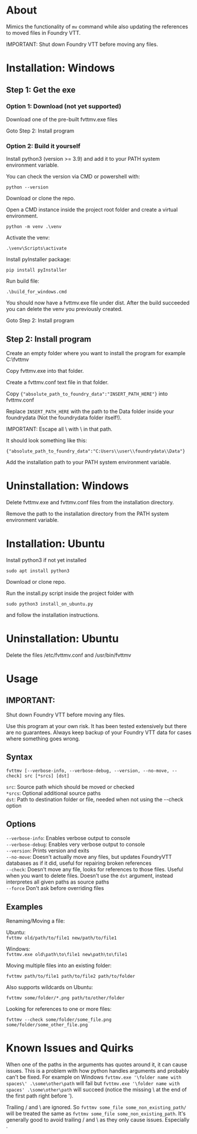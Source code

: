 About
=====

Mimics the functionality of `mv` command while also updating the references to moved files in Foundry VTT.

IMPORTANT: Shut down Foundry VTT before moving any files.

Installation: Windows
=====================

Step 1: Get the exe
-------------------

### Option 1: Download (not yet supported)

Download one of the pre-built fvttmv.exe files

Goto Step 2: Install program

### Option 2: Build it yourself

Install python3 (version >= 3.9) and add it to your PATH system environment variable.

You can check the version via CMD or powershell with:

`python --version`

Download or clone the repo.

Open a CMD instance inside the project root folder and create a virtual environment.

`python -m venv .\venv`

Activate the venv:

`.\venv\Scripts\activate`

Install pyInstaller package:

`pip install pyInstaller`

Run build file:

`.\build_for_windows.cmd`

You should now have a fvttmv.exe file under dist. After the build succeeded you can delete the venv you previously
created.

Goto Step 2: Install program

Step 2: Install program
-----------------------

Create an empty folder where you want to install the program for example C:\fvttmv

Copy fvttmv.exe into that folder.

Create a fvttmv.conf text file in that folder.

Copy `{"absolute_path_to_foundry_data":"INSERT_PATH_HERE"}` into fvttmv.conf

Replace `INSERT_PATH_HERE` with the path to the Data folder inside your foundrydata
(Not the foundrydata folder itself!).

IMPORTANT: Escape all \ with \\ in that path.

It should look something like this:

`{"absolute_path_to_foundry_data":"C:Users\\user\\foundrydata\\Data"}`

Add the installation path to your PATH system environment variable.

Uninstallation: Windows
=======================

Delete fvttmv.exe and fvttmv.conf files from the installation directory.

Remove the path to the installation directory from the PATH system environment variable.

Installation: Ubuntu
====================


Install python3 if not yet installed

`sudo apt install python3`

Download or clone repo.

Run the install.py script inside the project folder with

`sudo python3 install_on_ubuntu.py`

and follow the installation instructions.

Uninstallation: Ubuntu
======================

Delete the files /etc/fvttmv.conf and /usr/bin/fvttmv

Usage
=====

IMPORTANT:
---------
Shut down Foundry VTT before moving any files.

Use this program at your own risk. It has been tested extensively but there are no guarantees. Always keep backup of
your Foundry VTT data for cases where something goes wrong.

Syntax
------

`fvttmv [--verbose-info, --verbose-debug, --version, --no-move, --check] src [*srcs] [dst]`

`src`: Source path which should be moved or checked\
`*srcs`: Optional additional source paths\
`dst`: Path to destination folder or file, needed when not using the --check option

Options
-------

`--verbose-info`: Enables verbose output to console\
`--verbose-debug`: Enables very verbose output to console\
`--version`: Prints version and exits\
`--no-move`: Doesn't actually move any files, but updates FoundryVTT databases as if it did, useful for repairing broken
references\
`--check`: Doesn't move any file, looks for references to those files. Useful when you want to delete files. Doesn't use
the `dst` argument, instead interpretes all given paths as source paths\
`--force` Don't ask before overriding files

Examples
--------

Renaming/Moving a file:

Ubuntu:  
`fvttmv old/path/to/file1 new/path/to/file1`

Windows:  
`fvttmv.exe old\path\to\file1 new\path\to\file1`

Moving multiple files into an existing folder:

`fvttmv path/to/file1 path/to/file2 path/to/folder`

Also supports wildcards on Ubuntu:

`fvttmv some/folder/*.png path/to/other/folder`

Looking for references to one or more files:

`fvttmv --check some/folder/some_file.png some/folder/some_other_file.png`

Known Issues and Quirks
=======================

When one of the paths in the arguments has quotes around it, it can cause issues. This is a problem with how python
handles arguments and probably can't be fixed. For example on
Windows `fvttmv.exe '\folder name with spaces\' .\some\other\path`
will fail but `fvttmv.exe '\folder name with spaces' .\some\other\path` will succeed (notice the missing \ at the end of
the first path right before ').

Trailing / and \ are ignored. So `fvttmv some_file some_non_existing_path/` will be treated the same
as `fvttmv some_file some_non_existing_path`. It's generally good to avoid trailing / and \ as they only cause issues.
Especially \.